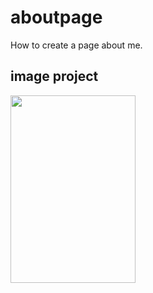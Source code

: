 # aboutpage

How to create a page about me.

## image project
<img src="https://user-images.githubusercontent.com/62434308/85192064-759ee000-b2c1-11ea-8c11-e1c393dbd4a8.png" width="200" height="300">


